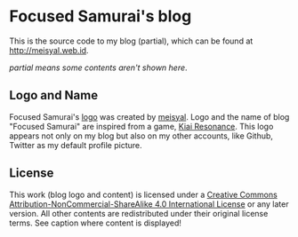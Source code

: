 # Focused Samurai's blog

This is the source code to my blog (partial), which can be found at
http://meisyal.web.id.

*partial means some contents aren't shown here*.

## Logo and Name

Focused Samurai's [logo][logo] was created by [meisyal][meisyal]. Logo and the
name of blog "Focused Samurai" are inspired from a game,
[Kiai Resonance][kiairesonance]. This logo appears not only on my blog but also
on my other accounts, like Github, Twitter as my default profile picture.

## License

This work (blog logo and content) is licensed under a
[Creative Commons Attribution-NonCommercial-ShareAlike 4.0 International License][cclicense]
or any later version. All other contents are redistributed under their original
license terms. See caption where content is displayed!

[logo]: https://github.com/meisyal/meisyal.web.id/blob/master/images/focused-samurai.png
[meisyal]: https://github.com/meisyal
[kiairesonance]: http://www.kiairesonance.com/
[cclicense]: http://creativecommons.org/licenses/by-nc-sa/4.0/
